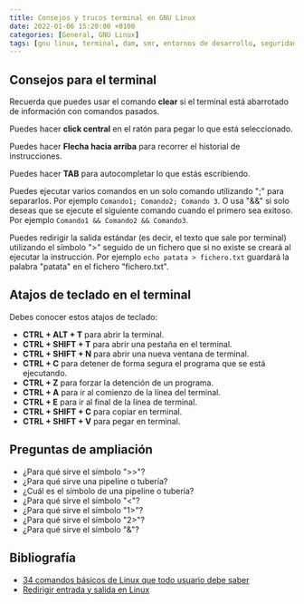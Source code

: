 ```yaml
---
title: Consejos y trucos terminal en GNU Linux
date: 2022-01-06 15:20:00 +0100
categories: [General, GNU Linux]
tags: [gnu linux, terminal, dam, smr, entornos de desarrollo, seguridad informática, servicios en red, redes locales]     # TAG names should always be lowercase
---
```


## Consejos para el terminal

Recuerda que puedes usar el comando **clear** si el terminal está abarrotado de información con comandos pasados.

Puedes hacer **click central** en el ratón para pegar lo que está seleccionado.

Puedes hacer **Flecha hacia arriba** para recorrer el historial de instrucciones.

Puedes hacer **TAB** para autocompletar lo que estás escribiendo.

Puedes ejecutar varios comandos en un solo comando utilizando ";" para separarlos. Por ejemplo `Comando1; Comando2; Comando 3`. O usa "&&" si solo deseas que se ejecute el siguiente comando cuando el primero sea exitoso. Por ejemplo `Comando1 && Comando2 && Comando3`.

Puedes redirigir la salida estándar (es decir, el texto que sale por terminal) utilizando el símbolo ">" seguido de un fichero que si no existe se creará al ejecutar la instrucción. Por ejemplo `echo patata > fichero.txt` guardará la palabra "patata" en el fichero "fichero.txt".

## Atajos de teclado en el terminal

Debes conocer estos atajos de teclado:

- **CTRL + ALT + T** para abrir la terminal.
- **CTRL + SHIFT + T** para abrir una pestaña en el terminal.
- **CTRL + SHIFT + N** para abrir una nueva ventana de terminal.
- **CTRL + C** para detener de forma segura el programa que se está ejecutando.
- **CTRL + Z** para forzar la detención de un programa.
- **CTRL + A** para ir al comienzo de la línea del terminal.
- **CTRL + E** para ir al final de la línea de terminal.
- **CTRL + SHIFT + C** para copiar en terminal.
- **CTRL + SHIFT + V** para pegar en terminal.

## Preguntas de ampliación

- ¿Para qué sirve el símbolo ">>"?
- ¿Para qué sirve una pipeline o tubería?
- ¿Cuál es el símbolo de una pipeline o tubería?
- ¿Para qué sirve el símbolo "<"?
- ¿Para qué sirve el símbolo "1>"?
- ¿Para qué sirve el símbolo "2>"?
- ¿Para qué sirve el símbolo "&"?

## Bibliografía

- [34 comandos básicos de Linux que todo usuario debe saber](https://www.hostinger.es/tutoriales/linux-comandos#11-comando-locate)
- [Redirigir entrada y salida en Linux](https://atareao.es/tutorial/terminal/redirigir-entrada-y-salida-en-linux/)

